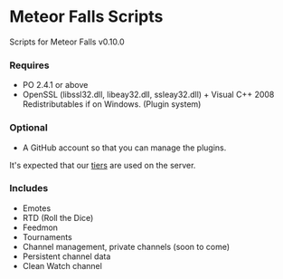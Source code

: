 Meteor Falls Scripts
====================

Scripts for Meteor Falls v0.10.0

### Requires
* PO 2.4.1 or above
* OpenSSL (libssl32.dll, libeay32.dll, ssleay32.dll) + Visual C++ 2008 Redistributables if on Windows. (Plugin system)

### Optional
* A GitHub account so that you can manage the plugins.

It's expected that our [tiers](https://meteor-falls.github.io/Server-Shit/tiers.xml) are used on the server.

### Includes
* Emotes
* RTD (Roll the Dice)
* Feedmon
* Tournaments
* Channel management, private channels (soon to come)
* Persistent channel data
* Clean Watch channel
